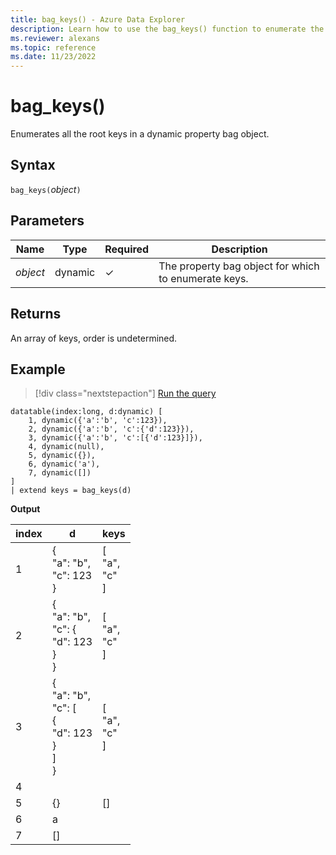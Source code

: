 ```yaml
---
title: bag_keys() - Azure Data Explorer
description: Learn how to use the bag_keys() function to enumerate the root keys in a dynamic property bag object.
ms.reviewer: alexans
ms.topic: reference
ms.date: 11/23/2022
---
```

# bag_keys()

Enumerates all the root keys in a dynamic property bag object.

## Syntax

`bag_keys(`*object*`)`

## Parameters

| Name | Type | Required | Description |
| -- | -- | -- | -- |
| *object* | dynamic | &check; | The property bag object for which to enumerate keys. |

## Returns

An array of keys, order is undetermined.

## Example

> [!div class="nextstepaction"]
> <a href="https://dataexplorer.azure.com/clusters/help/databases/Samples?query=H4sIAAAAAAAAA3XMSwrDIBCA4b2nmN0ouEnSBwg9iUjRjIRQaxdNICHt3WvzqN1kZjP8fAzZLq0LnreR/KDCIzYSSNEY7b2tBWgGaYrUlsIntKjQoQSsURVl9RYSZlTuoQlpkYnOstqT+kfNZg/Zxj6EtR7/PmzylFt6usZzjtoIZtgL/ND5SHDz4xMu4Gxz/Z6cxAfYZXgQDQEAAA==" target="_blank">Run the query</a>

```kusto
datatable(index:long, d:dynamic) [
    1, dynamic({'a':'b', 'c':123}), 
    2, dynamic({'a':'b', 'c':{'d':123}}),
    3, dynamic({'a':'b', 'c':[{'d':123}]}),
    4, dynamic(null),
    5, dynamic({}),
    6, dynamic('a'),
    7, dynamic([])
]
| extend keys = bag_keys(d)
```

**Output**

|index|d|keys|
|---|---|---|
|1|{<br>  "a": "b",<br>  "c": 123<br>}|[<br>  "a",<br>  "c"<br>]|
|2|{<br>  "a": "b",<br>  "c": {<br>    "d": 123<br>  }<br>}|[<br>  "a",<br>  "c"<br>]|
|3|{<br>  "a": "b",<br>  "c": [<br>    {<br>      "d": 123<br>    }<br>  ]<br>}|[<br>  "a",<br>  "c"<br>]|
|4|||
|5|{}|[]|
|6|a||
|7|[]||
